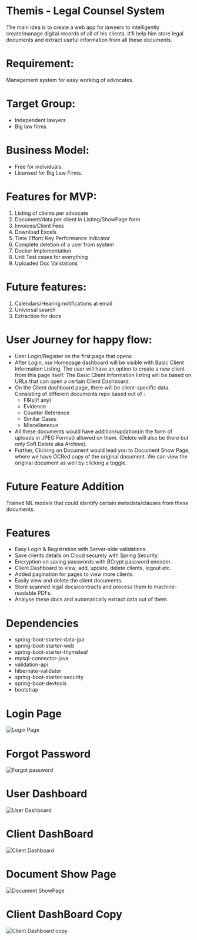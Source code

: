 # Themis - Legal Counsel System
The main idea is to create a web app for lawyers to intelligently create/manage digital records of all of his clients. It'll help him store legal documents and extract useful
information from all these documents.

# Requirement:
Management system for easy working of advocates.

# Target Group:
- Independent lawyers
- Big law firms

# Business Model:
- Free for individuals.
- Licensed for Big Law Firms.

# Features for MVP:
1. Listing of clients per advocate
2. Document/data per client in Listing/ShowPage form
3. Invoices/Client Fees
4. Download Excels
5. Time Effort/ Key Performance Indicator
6. Complete deletion of a user from system 
7. Docker Implementation
8. Unit Test cases for everything
9. Uploaded Doc Validations

# Future features:
1. Calendars/Hearing notifications at email
2. Universal search
3. Extraction for docs

# User Journey for happy flow:

- User Login/Register on the first page that opens.
- After Login, our Homepage dashboard will be visible with Basic Client Information Listing. The user will have an option to create a new client from this page itself.
  The Basic Client Information listing will be based on URLs that can open a certain Client Dashboard.
- On the Client dashboard page, there will be client-specific data. Consisting of different documents repo based out of  :
    - FIRs(if any)
    - Evidence
    - Counter Reference
    - Similar Cases
    - Miscellaneous
- All these documents would have addition/updation(in the form of uploads in JPEG Format) allowed on them. (Delete will also be there but only Soft Delete aka Archive).
- Further, Clicking on Document would lead you to Document Show Page, where we have OCRed copy of the original document. We can view the original document as well by clicking a toggle.

# Future Feature Addition
Trained ML models that could identify certain metadata/clauses from these documents.

# Features
- Easy Login & Registration with Server-side validations.
- Save clients details on Cloud securely with Spring Security.
- Encryption on saving passwords with BCrypt password encoder.
- Client Dashboard to view, add, update, delete clients, logout etc.
- Added pagination for pages to view more clients.
- Easily view and delete the client documents.
- Store scanned legal docs/contracts and process them to machine-readable PDFs.
- Analyse these docs and automatically extract data out of them.

# Dependencies
- spring-boot-starter-data-jpa
- spring-boot-starter-web
- spring-boot-starter-thymeleaf
- mysql-connector-java
- validation-api
- hibernate-validator
- spring-boot-starter-security
- spring-boot-devtools
- bootstrap


# Login Page
![Login Page](https://user-images.githubusercontent.com/22851620/144982082-6b1c63dc-ba2c-4f0a-bbb8-7bed0348f724.png)

# Forgot Password
![Forgot password](https://user-images.githubusercontent.com/22851620/144982121-c7127feb-31e6-4824-b1ac-0c54c12ee59b.png)

# User Dashboard
![User Dashboard](https://user-images.githubusercontent.com/22851620/144981347-71c76fc6-ac46-4d34-affc-5fc2729cc5eb.png)

# Client DashBoard
![Client Dashboard](https://user-images.githubusercontent.com/22851620/144982328-e0d2902a-9840-41da-8ec9-4e11577f6ce5.png)

# Document Show Page
![Document ShowPage](https://user-images.githubusercontent.com/22851620/144982204-0a89f129-4360-4393-b738-bc505866c56b.png)

# Client DashBoard Copy
![Client Dashboard copy](https://user-images.githubusercontent.com/22851620/144982391-024663f8-8e76-4b28-bc59-c124e74d54e8.png)


